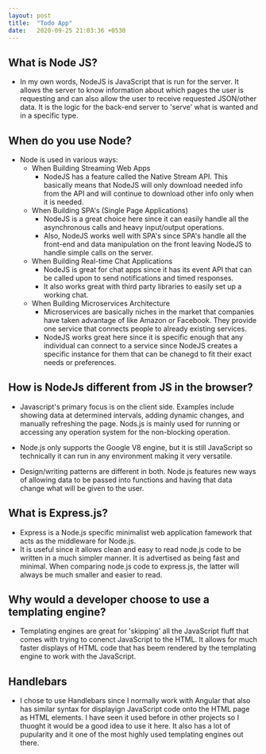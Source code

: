 ```yaml
---
layout: post
title:  "Todo App"
date:   2020-09-25 21:03:36 +0530
---
```


## What is Node JS?
   - In my own words, NodeJS is JavaScript that is run for the server. It allows the server to know information about which pages the user is requesting and can also allow the user to receive requested JSON/other data. It is the logic for the back-end server to 'serve' what is wanted and in a specific type.

## When do you use Node?
   * Node is used in various ways:
      * When Building Streaming Web Apps
          * NodeJS has a feature called the Native Stream API. This basically means that NodeJS will only download needed info from the API and will continue to                 download other info only when it is needed.
      * When Building SPA's (Single Page Applications)
          * NodeJS is a great choice here since it can easily handle all the asynchronous calls and heavy input/output operations.
          * Also, NodeJS works well with SPA's since SPA's handle all the front-end and data manipulation on the front leaving NodeJS to handle simple calls on the server.
      * When Building Real-time Chat Applications
          * NodeJS is great for chat apps since it has its event API that can be called upon to send notifications and timed responses.
          * It also works great with third party libraries to easily set up a working chat.
      * When Building Microservices Architecture
          * Microservices are basically niches in the market that companies have taken advantage of like Amazon or Facebook. They provide one service that connects people to already existing services.
          * NodeJS works great here since it is specific enough that any individual can connect to a service since NodeJS creates a specific instance for them that can be chanegd to fit their exact needs or preferences.
       
## How is NodeJs different from JS in the browser?
- Javascript's primary focus is on the client side. Examples include showing data at determined intervals, adding dynamic changes, and manually refreshing the page. Nods.js is mainly used for running or accessing any operation system for the non-blocking operation.

- Node.js only supports the Google V8 engine, but it is still JavaScript so technically it can run in any environment making it very versatile.

- Design/writing patterns are different in both. Node.js features new ways of allowing data to be passed into functions and having that data change what will be given to the user.

## What is Express.js?
- Express is a Node.js specific minimalist web application famework that acts as the middleware for Node.js. 
- It is useful since it allows clean and easy to read node.js code to be written in a much simpler manner. It is advertised as being fast and minimal. When comparing node.js code to express.js, the latter will always be much smaller and easier to read. 

## Why would a developer choose to use a templating engine?
- Templating engines are great for 'skipping' all the JavaScript fluff that comes with trying to conenct JavaScript to the HTML. It allows for much faster displays of HTML code that has beem rendered by the templating engine to work with the JavaScript. 

## Handlebars
- I chose to use Handlebars since I normally work with Angular that also has similar syntax for displayign JavaScript code onto the HTML page as HTML elements. I have seen it used before in other projects so I thuoght it would be a good idea to use it here. It also has a lot of pupularity and it one of the most highly used templating engines out there. 
